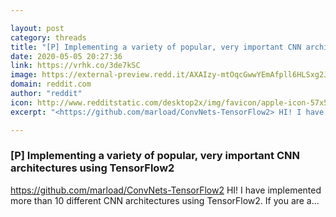 ```yaml
---

layout: post
category: threads
title: "[P] Implementing a variety of popular, very important CNN architectures using TensorFlow2"
date: 2020-05-05 20:27:36
link: https://vrhk.co/3de7kSC
image: https://external-preview.redd.it/AXAIzy-mtOqcGwwYEmAfpll6HLSxg2JfvB0Y8Sxhy14.jpg?width=400&height=209.42408377&auto=webp&crop=400:209.42408377,smart&s=fb2c225805b93941eb56ec7b78f095b6f6739142
domain: reddit.com
author: "reddit"
icon: http://www.redditstatic.com/desktop2x/img/favicon/apple-icon-57x57.png
excerpt: "<https://github.com/marload/ConvNets-TensorFlow2> HI! I have implemented more than 10 different CNN architectures using TensorFlow2. If you are a..."

---
```


### [P] Implementing a variety of popular, very important CNN architectures using TensorFlow2

<https://github.com/marload/ConvNets-TensorFlow2> HI! I have implemented more than 10 different CNN architectures using TensorFlow2. If you are a...